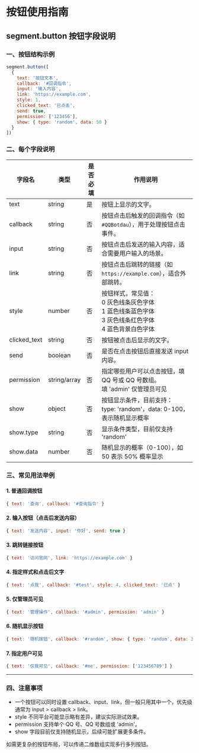 # 按钮使用指南

## segment.button 按钮字段说明

### 一、按钮结构示例

```js
segment.button([
  { 
    text: '按钮文本', 
    callback: '#回调指令', 
    input: '输入内容', 
    link: 'https://example.com', 
    style: 1, 
    clicked_text: '已点击', 
    send: true, 
    permission: ['123456'], 
    show: { type: 'random', data: 50 }
  }
])
```

### 二、每个字段说明

| 字段名         | 类型           | 是否必填 | 作用说明                                                                 |
| -------------- | -------------- | -------- | ------------------------------------------------------------------------ |
| text           | string         | 是       | 按钮上显示的文字。                                                      |
| callback       | string         | 否       | 按钮点击后触发的回调指令（如 `#QQBotdau`），用于处理按钮点击事件。        |
| input          | string         | 否       | 按钮点击后发送的输入内容，适合需要用户输入的场景。                       |
| link           | string         | 否       | 按钮点击后跳转的链接（如 `https://example.com`），适合外部跳转。         |
| style          | number         | 否       | 按钮样式，常见值：<br>0 灰色线条灰色字体<br>1 蓝色线条蓝色字体<br>3 灰色线条红色字体<br>4 蓝色背景白色字体 |
| clicked_text   | string         | 否       | 按钮被点击后显示的文字。                                                 |
| send           | boolean        | 否       | 是否在点击按钮后直接发送 input 内容。                                     |
| permission     | string/array   | 否       | 指定哪些用户可以点击按钮，填 QQ 号或 QQ 号数组。<br>填 'admin' 仅管理员可见 |
| show           | object         | 否       | 按钮显示条件，目前支持：<br>type: 'random'，data: 0-100，表示随机显示概率 |
| show.type      | string         | 否       | 显示条件类型，目前仅支持 'random'                                        |
| show.data      | number         | 否       | 随机显示的概率（0-100），如 50 表示 50% 概率显示                          |

### 三、常见用法举例

#### 1. 普通回调按钮
```js
{ text: '查询', callback: '#查询指令' }
```

#### 2. 输入按钮（点击后发送内容）
```js
{ text: '发送内容', input: '你好', send: true }
```

#### 3. 跳转链接按钮
```js
{ text: '访问官网', link: 'https://example.com' }
```

#### 4. 指定样式和点击后文字
```js
{ text: '点我', callback: '#test', style: 4, clicked_text: '已点' }
```

#### 5. 仅管理员可见
```js
{ text: '管理操作', callback: '#admin', permission: 'admin' }
```

#### 6. 随机显示按钮
```js
{ text: '随机按钮', callback: '#random', show: { type: 'random', data: 30 } }
```

#### 7. 指定用户可见
```js
{ text: '仅我可见', callback: '#me', permission: ['123456789'] }
```

---

### 四、注意事项

- 一个按钮可以同时设置 callback、input、link，但一般只用其中一个，优先级通常为 input > callback > link。
- style 不同平台可能显示略有差异，建议实际测试效果。
- permission 支持单个 QQ 号、QQ 号数组或 'admin'。
- show 字段目前仅支持随机显示，后续可能扩展更多条件。

如需更复杂的按钮布局，可以传递二维数组实现多行多列按钮。